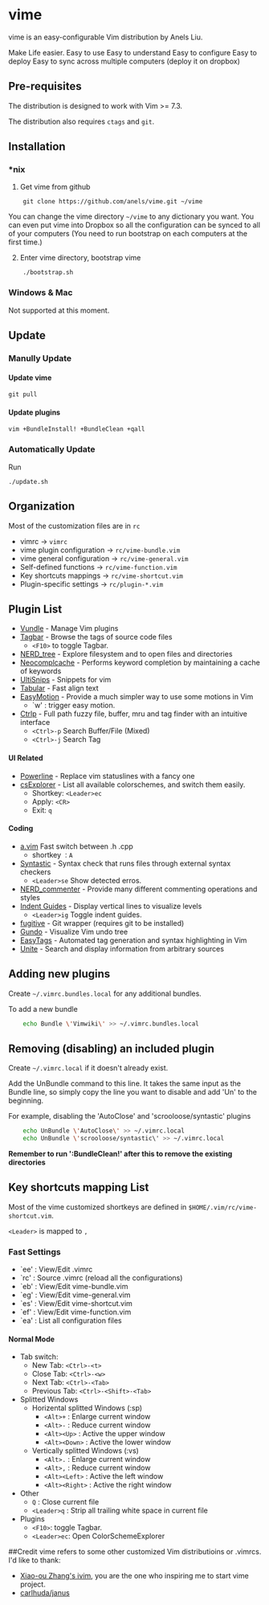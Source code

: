 # vime

vime is an easy-configurable Vim distribution by Anels Liu.

Make Life easier.
Easy to use
Easy to understand
Easy to configure
Easy to deploy
Easy to sync across multiple computers (deploy it on dropbox)

## Pre-requisites
The distribution is designed to work with Vim >= 7.3.

The distribution also requires `ctags` and `git`.

## Installation

### *nix

1. Get vime from github
```
    git clone https://github.com/anels/vime.git ~/vime
```
You can change the vime directory `~/vime` to any dictionary you want. You can even put vime into Dropbox so all the configuration can be synced to all of your computers (You need to run bootstrap on each computers at the first time.)

2. Enter vime directory, bootstrap vime
```
    ./bootstrap.sh
```
### Windows & Mac

Not supported at this moment.

## Update

### Manully Update

#### Update vime

    git pull

#### Update plugins

    vim +BundleInstall! +BundleClean +qall

### Automatically Update

Run

    ./update.sh

## Organization

Most of the customization files are in <code>rc</code>

* vimrc -> <code>vimrc</code>
* vime plugin configuration -> <code>rc/vime-bundle.vim</code>
* vime general configuration -> <code>rc/vime-general.vim</code>
* Self-defined functions -> <code>rc/vime-function.vim</code>
* Key shortcuts mappings -> <code>rc/vime-shortcut.vim</code>
* Plugin-specific settings -> <code>rc/plugin-*.vim</code>

## Plugin List

* [Vundle](https://github.com/gmarik/vundle) - Manage Vim plugins
* [Tagbar](https://github.com/majutsushi/tagbar) - Browse the tags of source code files
  * `<F10>` to toggle Tagbar.
* [NERD_tree](https://github.com/scrooloose/nerdtree) - Explore filesystem and to open files and directories
* [Neocomplcache](https://github.com/Shougo/neocomplcache) - Performs keyword completion by maintaining a cache of keywords
* [UltiSnips](https://github.com/SirVer/ultisnips) - Snippets for vim
* [Tabular](http://github.com/godlygeek/tabular)  - Fast align text
* [EasyMotion](https://github.com/Lokaltog/vim-easymotion) - Provide a much simpler way to use some motions in Vim
  * `<Leader><Leader>w' : trigger easy motion.
* [Ctrlp](https://github.com/kien/ctrlp.vim) - Full path fuzzy file, buffer, mru and tag finder with an intuitive interface
  * <code>&lt;Ctrl&gt;-p</code> Search Buffer/File (Mixed)
  * <code>&lt;Ctrl&gt;-j</code> Search Tag

#### UI Related
* [Powerline](https://github.com/Lokaltog/vim-powerline) - Replace vim statuslines with a fancy one
* [csExplorer](http://www.vim.org/scripts/script.php?script_id=1298) - List all available colorschemes, and switch them easily.
  * Shortkey: <code>&lt;Leader&gt;ec</code>
  * Apply: <code>&lt;CR&gt;</code>
  * Exit: <code>q</code>

#### Coding
* [a.vim](http://www.vim.org/scripts/script.php?script_id=31) Fast switch between .h .cpp
  * shortkey <code>：A</code>
* [Syntastic](https://github.com/scrooloose/syntastic) - Syntax check that runs files through external syntax checkers 
  * <code>&lt;Leader&gt;se</code> Show detected erros.
* [NERD_commenter](https://github.com/scrooloose/nerdcommenter) - Provide many different commenting operations and styles
* [Indent Guides](https://github.com/mutewinter/vim-indent-guides) - Display vertical lines to visualize levels
  * <code>&lt;Leader&gt;ig</code> Toggle indent guides.
* [fugitive](https://github.com/tpope/vim-fugitive) - Git wrapper (requires
  git to be installed)
* [Gundo](https://github.com/sjl/gundo.vim) - Visualize Vim undo tree
* [EasyTags](https://github.com/xolox/vim-easytags) - Automated tag generation and syntax highlighting in Vim
* [Unite](https://github.com/Shougo/unite.vim) - Search and display information from arbitrary sources


## Adding new plugins

Create `~/.vimrc.bundles.local` for any additional bundles.

To add a new bundle

```bash
    echo Bundle \'Vimwiki\' >> ~/.vimrc.bundles.local
```

## Removing (disabling) an included plugin

Create `~/.vimrc.local` if it doesn't already exist.

Add the UnBundle command to this line. It takes the same input as the Bundle line, so simply copy the line you want to disable and add 'Un' to the beginning.

For example, disabling the 'AutoClose' and 'scrooloose/syntastic' plugins

```bash
    echo UnBundle \'AutoClose\' >> ~/.vimrc.local
    echo UnBundle \'scrooloose/syntastic\' >> ~/.vimrc.local
```

**Remember to run ':BundleClean!' after this to remove the existing directories**

## Key shortcuts mapping List

Most of the vime customized shortkeys are defined in <code>$HOME/.vim/rc/vime-shortcut.vim</code>.

<code>&lt;Leader&gt;</code> is mapped to <code>,</code>

### Fast Settings
* `<leader>ee' : View/Edit .vimrc
* `<leader>rc' : Source .vimrc (reload all the configurations)
* `<Leader>eb' : View/Edit vime-bundle.vim
* `<Leader>eg' : View/Edit vime-general.vim
* `<Leader>es' : View/Edit vime-shortcut.vim
* `<Leader>ef' : View/Edit vime-function.vim
* `<Leader>ea' : List all configuration files

#### Normal Mode
* Tab switch:
  * New Tab: <code>&lt;Ctrl&gt;-&lt;t&gt;</code>
  * Close Tab: <code>&lt;Ctrl&gt;-&lt;w&gt;</code>
  * Next Tab: <code>&lt;Ctrl&gt;-&lt;Tab&gt;</code>
  * Previous Tab: <code>&lt;Ctrl&gt;-&lt;Shift&gt;-&lt;Tab&gt;</code>
* Splitted Windows
  * Horizental splitted Windows (:sp)
    * ­`<Alt>+`      : Enlarge current window
    * ­`<Alt>-`      : Reduce current window
    * ­`<Alt><Up>`   : Active the upper window
    * ­`<Alt><Down>` : Active the lower window
  * Vertically splitted Windows (:vs)
    * ­`<Alt>.`       : Enlarge current window
    * ­`<Alt>,`       : Reduce current window
    * ­`<Alt><Left>`  : Active the left window
    * ­`<Alt><Right>` : Active the right window
* Other
  * `Q`         : Close current file
  * `<Leader>q` : Strip all trailing white space in current file
* Plugins
  * `<F10>`:  toggle Tagbar.
  * `<Leader>ec`: Open ColorSchemeExplorer

##Credit
vime refers to some other customized Vim distributioins or .vimrcs. I'd like
to thank:
* [Xiao-ou Zhang's ivim](https://github.com/kepbod/ivim), you are the one who
  inspiring me to start vime project.
* [carlhuda/janus](https://github.com/carlhuda/janus)
